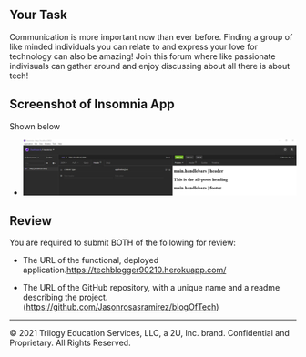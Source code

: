 ## Your Task
Communication is more important now than ever before. Finding a group of like minded individuals you can relate to and express your love for 
technology can also be amazing! Join this forum where like passionate indivisuals can gather around and enjoy discussing about all there is about tech!

## Screenshot of Insomnia App

Shown below
* ![Screenshot of the deployed application.](./screenshot.JPG)

## Review

You are required to submit BOTH of the following for review:

* The URL of the functional, deployed application.https://techblogger90210.herokuapp.com/

* The URL of the GitHub repository, with a unique name and a readme describing the project. (https://github.com/Jasonrosasramirez/blogOfTech)

---

© 2021 Trilogy Education Services, LLC, a 2U, Inc. brand. Confidential and Proprietary. All Rights Reserved.